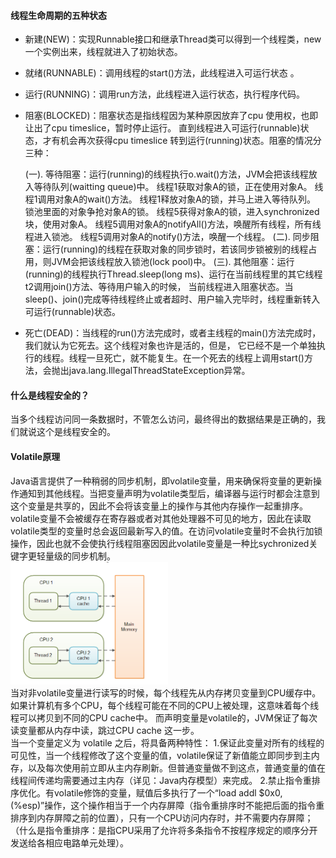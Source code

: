 
#### 线程生命周期的五种状态
*  新建(NEW)：实现Runnable接口和继承Thread类可以得到一个线程类，new一个实例出来，线程就进入了初始状态。
*  就绪(RUNNABLE)：调用线程的start()方法，此线程进入可运行状态 。
*  运行(RUNNING)：调用run方法，此线程进入运行状态，执行程序代码。
*  阻塞(BLOCKED)：阻塞状态是指线程因为某种原因放弃了cpu 使用权，也即让出了cpu timeslice，暂时停止运行。
直到线程进入可运行(runnable)状态，才有机会再次获得cpu timeslice 转到运行(running)状态。阻塞的情况分三种：

    (一). 等待阻塞：运行(running)的线程执行o.wait()方法，JVM会把该线程放入等待队列(waitting queue)中。
	线程1获取对象A的锁，正在使用对象A。
	线程1调用对象A的wait()方法。
	线程1释放对象A的锁，并马上进入等待队列。
	锁池里面的对象争抢对象A的锁。
	线程5获得对象A的锁，进入synchronized块，使用对象A。
	线程5调用对象A的notifyAll()方法，唤醒所有线程，所有线程进入锁池。
	线程5调用对象A的notify()方法，唤醒一个线程。
    (二). 同步阻塞：运行(running)的线程在获取对象的同步锁时，若该同步锁被别的线程占用，则JVM会把该线程放入锁池(lock pool)中。
    (三). 其他阻塞：运行(running)的线程执行Thread.sleep(long ms)、运行在当前线程里的其它线程t2调用join()方法、等待用户输入的时候，
    当前线程进入阻塞状态。当sleep()、join()完成等待线程终止或者超时、用户输入完毕时，线程重新转入可运行(runnable)状态。 

* 死亡(DEAD)：当线程的run()方法完成时，或者主线程的main()方法完成时，我们就认为它死去。这个线程对象也许是活的，但是，
它已经不是一个单独执行的线程。线程一旦死亡，就不能复生。在一个死去的线程上调用start()方法，会抛出java.lang.IllegalThreadStateException异常。
#### 什么是线程安全的？
当多个线程访问同一条数据时，不管怎么访问，最终得出的数据结果是正确的，我们就说这个是线程安全的。
#### Volatile原理
Java语言提供了一种稍弱的同步机制，即volatile变量，用来确保将变量的更新操作通知到其他线程。当把变量声明为volatile类型后，编译器与运行时都会注意到这个变量是共享的，因此不会将该变量上的操作与其他内存操作一起重排序。volatile变量不会被缓存在寄存器或者对其他处理器不可见的地方，因此在读取volatile类型的变量时总会返回最新写入的值。在访问volatile变量时不会执行加锁操作，因此也就不会使执行线程阻塞因因此volatile变量是一种比sychronized关键字更轻量级的同步机制。<br/>
<img src="/img/20201111224602686-2141387366.png" hight="50%" width="50%"><br/>
当对非volatile变量进行读写的时候，每个线程先从内存拷贝变量到CPU缓存中。如果计算机有多个CPU，每个线程可能在不同的CPU上被处理，这意味着每个线程可以拷贝到不同的CPU cache中。
而声明变量是volatile的，JVM保证了每次读变量都从内存中读，跳过CPU cache 这一步。<br/>
当一个变量定义为 volatile 之后，将具备两种特性：
1.保证此变量对所有的线程的可见性，当一个线程修改了这个变量的值，volatile保证了新值能立即同步到主内存，以及每次使用前立即从主内存刷新。但普通变量做不到这点，普通变量的值在线程间传递均需要通过主内存（详见：Java内存模型）来完成。
2.禁止指令重排序优化。有volatile修饰的变量，赋值后多执行了一个“load addl $0x0, (%esp)”操作，这个操作相当于一个内存屏障（指令重排序时不能把后面的指令重排序到内存屏障之前的位置），只有一个CPU访问内存时，并不需要内存屏障；（什么是指令重排序：是指CPU采用了允许将多条指令不按程序规定的顺序分开发送给各相应电路单元处理）。<br>

